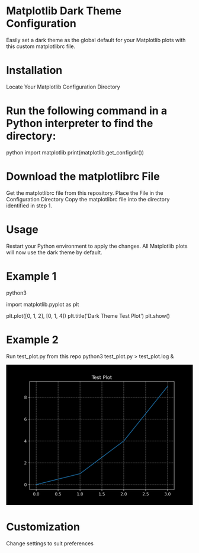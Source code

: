 # Matplotlib Dark Theme Configuration
Easily set a dark theme as the global default for your Matplotlib plots with this custom matplotlibrc file.

# Installation
Locate Your Matplotlib Configuration Directory

# Run the following command in a Python interpreter to find the directory:

python
import matplotlib
print(matplotlib.get_configdir())

# Download the matplotlibrc File

Get the matplotlibrc file from this repository.
Place the File in the Configuration Directory
Copy the matplotlibrc file into the directory identified in step 1.

# Usage
Restart your Python environment to apply the changes. All Matplotlib plots will now use the dark theme by default.

# Example 1
python3

import matplotlib.pyplot as plt

plt.plot([0, 1, 2], [0, 1, 4])
plt.title('Dark Theme Test Plot')
plt.show()

# Example 2

Run test_plot.py from this repo
python3 test_plot.py > test_plot.log & 


![Dark Theme Example](test_plot.png)

# Customization
Change settings to suit preferences
